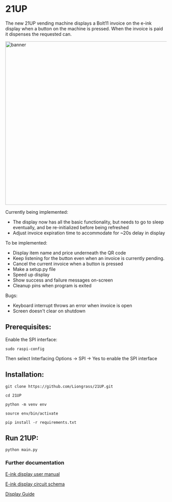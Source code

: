 # 21UP

The new 21UP vending machine displays a Bolt11 invoice on the e-ink display when a button on the machine is pressed. When the invoice is paid it dispenses the requested can.

<img width="1018" height="509" alt="banner" src="https://github.com/user-attachments/assets/366ba7b7-83e2-4909-a4fc-3884f69ce163" />

Currently being implemented:
- The display now has all the basic functionality, but needs to go to sleep eventually, and be re-initialized before being refreshed
- Adjust invoice expiration time to accommodate for ~20s delay in display

To be implemented:
- Display item name and price underneath the QR code
- Keep listening for the button even when an invoice is currently pending.
- Cancel the current invoice when a button is pressed
- Make a setup.py file
- Speed up display
- Show success and failure messages on-screen
- Cleanup pins when program is exited

Bugs:

- Keyboard interrupt throws an error when invoice is open
- Screen doesn't clear on shutdown

## Prerequisites:

Enable the SPI interface:

`sudo raspi-config`

Then select Interfacing Options -> SPI -> Yes to enable the SPI interface

## Installation:

`git clone https://github.com/Liongrass/21UP.git`

`cd 21UP`

`python -m venv env`

`source env/bin/activate`

`pip install -r requirements.txt`

## Run 21UP:

`python main.py`

### Further documentation

[E-ink display user manual](/docs/3.52inch-e-Paper_(B)-user-manual.pdf)

[E-ink display circuit schema](/docs/3.52inch_e-Paper_HAT.pdf)

[Display Guide](/docs/DISPLAY.md)
